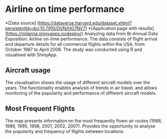 # Airline on time performance
*[Data source] (https://dataverse.harvard.edu/dataset.xhtml?persistentId=doi:10.7910/DVN/HG7NV7)
*[Application page with results] (https://milanna.shinyapps.io/deploy/)
Analyzing data from Bi-Annual Data Exposition: Airline on-time performance. The data consists of flight arrival and departure details for all commercial flights within the USA, from October 1987 to April 2008. The study was conducted using R and visualised with ShinyApp.
## Aircraft usage
The visualisation shows the usage of different aircraft models over the years. The functionality enables analysis of trends in air travel, and allows monitoring of the popularity and performance of different aircraft models.
## Most Frequent Flights
The map presents information on the most frequently flown air routes (1988, 1989, 1995, 1998, 2001, 2002, 2007). Provides the opportunity to analyse the popularity and frequency of flights between locations.
